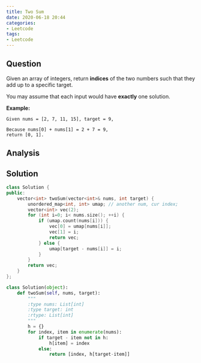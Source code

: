 ```yaml
---
title: Two Sum
date: 2020-06-18 20:44
categories:
- Leetcode
tags:
- Leetcode
---
```


## Question

Given an array of integers, return **indices** of the two numbers such that they add up to a specific target.

You may assume that each input would have **exactly** one solution.

**Example:**

```
Given nums = [2, 7, 11, 15], target = 9,

Because nums[0] + nums[1] = 2 + 7 = 9,
return [0, 1].
```

## Analysis

## Solution

```c++
class Solution {
public:
    vector<int> twoSum(vector<int>& nums, int target) {
        unordered_map<int, int> umap; // another num, cur index;
        vector<int> vec(2);
        for (int i=0; i< nums.size(); ++i) {
            if (umap.count(nums[i])) {
                vec[0] = umap[nums[i]];
                vec[1] = i;
                return vec;
            } else {
                umap[target - nums[i]] = i;
            }
        }
        return vec;
    }
};
```

```python
class Solution(object):
    def twoSum(self, nums, target):
        """
        :type nums: List[int]
        :type target: int
        :rtype: List[int]
        """
        h = {}
        for index, item in enumerate(nums):
            if target - item not in h:
                h[item] = index
            else:
                return [index, h[target-item]]
```
